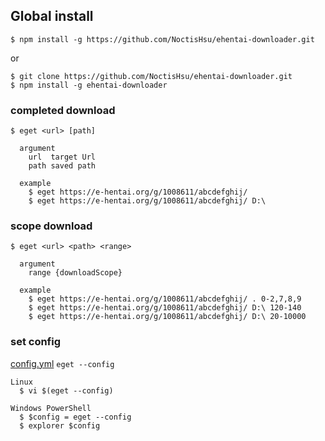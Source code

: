 
## Global install
```
$ npm install -g https://github.com/NoctisHsu/ehentai-downloader.git
```

or

```
$ git clone https://github.com/NoctisHsu/ehentai-downloader.git
$ npm install -g ehentai-downloader
```

### completed download

```
$ eget <url> [path]

  argument
    url  target Url
    path saved path

  example
    $ eget https://e-hentai.org/g/1008611/abcdefghij/
    $ eget https://e-hentai.org/g/1008611/abcdefghij/ D:\
```

### scope download

```
$ eget <url> <path> <range>

  argument
    range {downloadScope}

  example
    $ eget https://e-hentai.org/g/1008611/abcdefghij/ . 0-2,7,8,9
    $ eget https://e-hentai.org/g/1008611/abcdefghij/ D:\ 120-140
    $ eget https://e-hentai.org/g/1008611/abcdefghij/ D:\ 20-10000
```
### set config

[config.yml](https://github.com/NoctisHsu/ehentai-downloader/blob/master/config.yml)
`eget --config`

```
Linux
  $ vi $(eget --config)

Windows PowerShell
  $ $config = eget --config
  $ explorer $config
```

